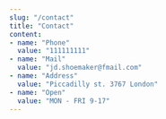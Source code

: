 ```yaml
---
slug: "/contact"
title: "Contact"
content:
- name: "Phone"
  value: "111111111"
- name: "Mail"
  value: "jd.shoemaker@fmail.com"
- name: "Address"
  value: "Piccadilly st. 3767 London"
- name: "Open"
  value: "MON - FRI 9-17"
---
```

